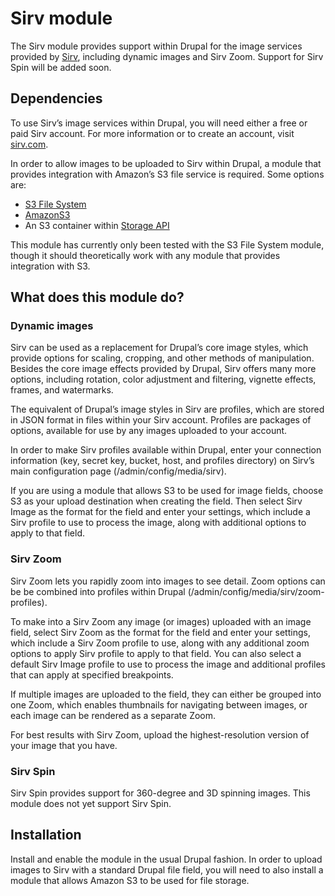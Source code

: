 # Sirv module

The Sirv module provides support within Drupal for the image services provided by [Sirv](http://sirv.com/), including dynamic images and Sirv Zoom. Support for Sirv Spin will be added soon.

## Dependencies

To use Sirv’s image services within Drupal, you will need either a free or paid Sirv account. For more information or to create an account, visit [sirv.com](http://sirv.com/).

In order to allow images to be uploaded to Sirv within Drupal, a module that provides integration with Amazon’s S3 file service is required. Some options are:

- [S3 File System](https://www.drupal.org/project/s3fs)
- [AmazonS3](https://www.drupal.org/project/amazons3)
- An S3 container within [Storage API](https://www.drupal.org/project/storage_api)

This module has currently only been tested with the S3 File System module, though it should theoretically work with any module that provides integration with S3.

## What does this module do?

### Dynamic images

Sirv can be used as a replacement for Drupal’s core image styles, which provide options for scaling, cropping, and other methods of manipulation. Besides the core image effects provided by Drupal, Sirv offers many more options, including rotation, color adjustment and filtering, vignette effects, frames, and watermarks.

The equivalent of Drupal’s image styles in Sirv are profiles, which are stored in JSON format in files within your Sirv account. Profiles are packages of options, available for use by any images uploaded to your account.

In order to make Sirv profiles available within Drupal, enter your connection information (key, secret key, bucket, host, and profiles directory) on Sirv’s main configuration page (/admin/config/media/sirv). 

If you are using a module that allows S3 to be used for image fields, choose S3 as your upload destination when creating the field. Then select Sirv Image as the format for the field and enter your settings, which include a Sirv profile to use to process the image, along with additional options to apply to that field.

### Sirv Zoom

Sirv Zoom lets you rapidly zoom into images to see detail. Zoom options can be be combined into profiles within Drupal (/admin/config/media/sirv/zoom-profiles).

To make into a Sirv Zoom any image (or images) uploaded with an image field, select Sirv Zoom as the format for the field and enter your settings, which include a Sirv Zoom profile to use, along with any additional zoom options to apply Sirv profile to apply to that field. You can also select a default Sirv Image profile to use to process the image and additional profiles that can apply at specified breakpoints.

If multiple images are uploaded to the field, they can either be grouped into one Zoom, which enables thumbnails for navigating between images, or each image can be rendered as a separate Zoom.

For best results with Sirv Zoom, upload the highest-resolution version of your image that you have.

### Sirv Spin

Sirv Spin provides support for 360-degree and 3D spinning images. This module does not yet support Sirv Spin.

## Installation

Install and enable the module in the usual Drupal fashion. In order to upload images to Sirv with a standard Drupal file field, you will need to also install a module that allows Amazon S3 to be used for file storage. 